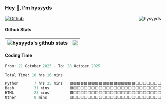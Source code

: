 ### Hey 👋, I'm hysyyds
[![Github](https://img.shields.io/github/followers/hysyyds?label=Follow&style=social)](https://github.com/hysyyds)
<img align="right" src="https://komarev.com/ghpvc/?username=hysyyds" alt="hysyyds" />


#### Github Stats

| <img align="center" src="https://github-readme-stats-ouuan.vercel.app/api?username=hysyyds&show_icons=true&bg_color=00000000&count_private=true&hide_border=true" alt="hysyyds's github stats" /> |<img align="center" src="https://github-readme-stats-eight-theta.vercel.app/api/top-langs/?username=hysyyds&layout=compact&bg_color=00000000&langs_count=10&hide=javascript,html,css,scss&hide_border=true" /> |
| ------------- | ------------- |

#### Coding Time
<!--START_SECTION:waka-->

```python
From: 21 October 2025 - To: 28 October 2025

Total Time: 10 hrs 16 mins

Python       7 hrs 25 mins   🟩🟩🟩🟩🟩🟩🟩🟩🟩🟩🟩🟩🟩🟩🟩🟩🟩🟩⬜⬜⬜⬜⬜⬜⬜   71.34 %
Bash         31 mins         🟩🟨⬜⬜⬜⬜⬜⬜⬜⬜⬜⬜⬜⬜⬜⬜⬜⬜⬜⬜⬜⬜⬜⬜⬜   05.08 %
HTML         23 mins         🟩⬜⬜⬜⬜⬜⬜⬜⬜⬜⬜⬜⬜⬜⬜⬜⬜⬜⬜⬜⬜⬜⬜⬜⬜   03.77 %
Other        8 mins          🟨⬜⬜⬜⬜⬜⬜⬜⬜⬜⬜⬜⬜⬜⬜⬜⬜⬜⬜⬜⬜⬜⬜⬜⬜   01.33 %
```

<!--END_SECTION:waka-->
